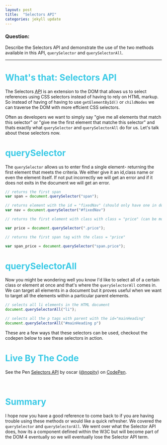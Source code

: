 ```yaml
---
layout: post
title:  "Selectors API"
categories: jekyll update
---
```


### Question:
Describe the Selectors API and demonstrate the use of the two methods available in this API, `querySelector` and `querySelectorAll`.

<hr>

 <h1 style="color:#3CCAE6">What's that: Selectors API</h1>

 The Selectors <abbr title="Application Program Interface">API</abbr> is an extension to the DOM that allows us to select references using CSS selectors instead of having to rely on HTML markup. So instead of having of having to use `getElementById()` or `childNodes` we can traverse the DOM with more effcient CSS selectors.

 Often as developers we want to simply say "give me all elements that match this selector" or "give me the first element that matche this selector" and thats exactly what `querySelector` and `querySelectorAll` do for us. Let's talk about these selectors now. 

  <h1 style="color:#3CCAE6">querySelector</h1>

  The `querySelector` allows us to enter find a single element- returning the first element that meets the criteria. We either give it an id,class name or even the element itself. If not put incorrectly we will get an error and if it does not exits in the document we will get an error. 

```javascript
// returns the first span
var span = document.querySelector("span");

// returns element with the id = "fixedNav" (should only have one in document for ids)
var nav = document.querySelector("#fixedNav")

// returns the first element with class with class = "price" (can be more than one)

var price = document.querySelector(".price");

// returns the first span tag with the class = "price"

var span_price = document.querySelector("span.price");
```


   <h1 style="color:#3CCAE6">querySelectorAll</h1>

Now you might be wondering well you know I'd like to select all of a certain class or element at once and that's where the `querySelectorAll` comes in. We can target all elements in a document but it proves useful when we want to target all the elements within a particular parent elements.

```javascript
// selects all li elements in the HTML document
document.querySelectorAll("li");

// selects all the p tags with parent with the id="mainHeading"
document.querySelectorAll("#mainHeading p")
```

These are a few ways that these selectors can be used, checkout the codepen below to see these selectors in action. 


<h1 style="color:#3CCAE6">Live By The Code</h1>


<p data-height="333" data-theme-id="0" data-slug-hash="dpZPLo" data-default-tab="js,result" data-user="nopity" data-embed-version="2" class="codepen">See the Pen <a href="http://codepen.io/nopity/pen/dpZPLo/">Selectors API</a> by oscar (<a href="http://codepen.io/nopity">@nopity</a>) on <a href="http://codepen.io">CodePen</a>.</p>
<script async src="//assets.codepen.io/assets/embed/ei.js"></script>

   <br>

   <h1 style="color:#3CCAE6">Summary</h1>

   I hope now you have a good reference to come back to if you are having trouble using these methods or would like a quick refresher. We covered the  `querySelector` and `querySelectorAll`. We went over what the Selector API does, how its a component defined within the W3C but will become part of the DOM 4 eventually so we will eventually lose the Selector API term. 

   <br>